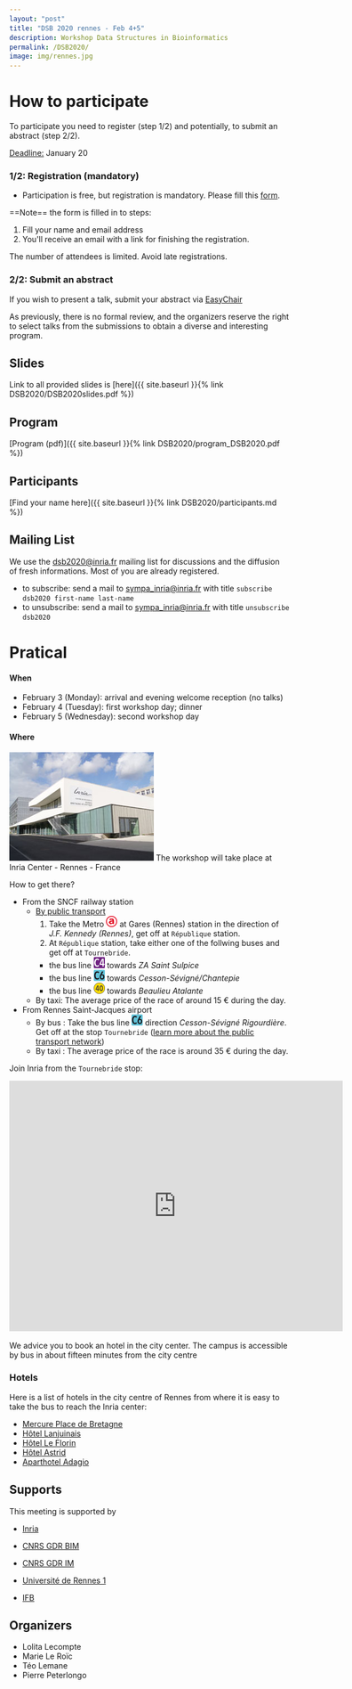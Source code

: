 ```yaml
---
layout: "post"
title: "DSB 2020 rennes - Feb 4+5"
description: Workshop Data Structures in Bioinformatics
permalink: /DSB2020/
image: img/rennes.jpg
---
```

# How to participate
To participate you need to register (step 1/2) and potentially, to submit an abstract (step 2/2). 

<u>Deadline:</u> January 20

### 1/2: Registration (mandatory) 

* Participation is free, but registration is mandatory. Please fill this [form](
  https://sondages.inria.fr/index.php/813188?lang=en). 

==Note== the form is filled in to steps:

1. Fill your name and email address
2. You'll receive an email with a link for finishing the registration. 

The number of attendees is limited. Avoid late registrations.

### 2/2: Submit an abstract
If you wish to present a talk, submit your abstract via [EasyChair](https://easychair.org/my/conference?conf=dsb2020)

As previously, there is no formal review, and the organizers reserve the  right to select talks from the submissions to obtain a diverse and  interesting program. 

## Slides

Link to all provided slides is [here]({{ site.baseurl }}{% link DSB2020/DSB2020slides.pdf %})

## Program

[Program (pdf)]({{ site.baseurl }}{% link DSB2020/program_DSB2020.pdf %})



## Participants

[Find your name here]({{ site.baseurl }}{% link DSB2020/participants.md %})

## Mailing List
We use the dsb2020@inria.fr mailing list for discussions and the diffusion of fresh informations. Most of you are already registered.
* to subscribe: send a mail to [sympa_inria@inria.fr](mailto:sympa_inria@inria.fr) with title `subscribe dsb2020 first-name last-name`
* to unsubscribe: send a mail to [sympa_inria@inria.fr](mailto:sympa_inria@inria.fr) with title  `unsubscribe dsb2020`



# Pratical
#### When
<!-- * any time before January 15: register and submit a talk (via [EasyChair](https://easychair.org/my/conference?conf=dsb2020)) -->
* February 3 (Monday): arrival and evening welcome reception (no talks)
* February 4 (Tuesday): first workshop day; dinner
* February 5 (Wednesday): second workshop day

#### Where
![Inria center](img/inria.jpg) The workshop will take place at Inria Center - Rennes - France



How to get there?

* From the SNCF railway station
  * [By public transport](https://www.star.fr/accueil/)
    1. Take the Metro <img src="img/csm_LA_c8289fdfd1.png" width="20"> at Gares (Rennes) station in the direction of *J.F. Kennedy (Rennes)*, get off at `République` station.
    2. At `République` station, take either one of the follwing buses and get off at `Tournebride`.
      * the bus line <img src="img/csm_0004_5a1593d7e6.png" width="20"> towards *ZA Saint Sulpice*
      * the bus line <img src="img/csm_0006_c0d1f7d041.png" width="20"> towards *Cesson-Sévigné/Chantepie*
      * the bus line <img src="img/csm_0040_e11cb1c4c3.png" width="20"> towards *Beaulieu Atalante*
  * By taxi: The average price of the race of around 15 € during the day.
* From Rennes Saint-Jacques airport
  * By bus : Take the bus line <img src="img/csm_0006_c0d1f7d041.png" width="20"> direction *Cesson-Sévigné Rigourdière*. Get off at the stop `Tournebride` ([learn more about the public transport network](https://www.star.fr/accueil/))
  * By taxi : The average price of the race is around 35 € during the day.

Join Inria from the `Tournebride` stop:
<iframe src="https://www.google.com/maps/embed?pb=!1m28!1m12!1m3!1d1331.8723387906512!2d-1.6395825416157417!3d48.1151608448054!2m3!1f0!2f0!3f0!3m2!1i1024!2i768!4f13.1!4m13!3e2!4m5!1s0x480edee5a599f107%3A0x318da7854b094389!2sInria%20Rennes%20-%20Bretagne%20Atlantique%2C%20Avenue%20G%C3%A9n%C3%A9ral%20Leclerc%2C%20Rennes!3m2!1d48.1163823!2d-1.6397096999999998!4m5!1s0x480edee6b75525cb%3A0xc4eb14400bd802a5!2sTournebride%2C%2035510%20Cesson-S%C3%A9vign%C3%A9!3m2!1d48.114025!2d-1.636082!5e0!3m2!1sen!2sfr!4v1580396543307!5m2!1sen!2sfr" width="600" height="450" frameborder="0" style="border:0;" allowfullscreen=""></iframe>

We advice you to book an hotel in the city center. The campus is accessible by bus in about fifteen minutes from the city centre

### Hotels
Here is a list of hotels in the city centre of Rennes from where it is easy to take the bus to reach the Inria center:

- [Mercure Place de Bretagne](https://all.accor.com/hotel/2027/index.fr.shtml) 
- [Hôtel Lanjuinais](https://www.hotel-lanjuinais.com/) 
- [Hôtel Le Florin](https://www.hotel-leflorin-rennes.fr/) 
- [Hôtel Astrid](http://www.hotel-astrid-rennes.eu/en/) 
- [Aparthotel Adagio](https://www.adagio-city.com/gb/hotel-8398-aparthotel-adagio-access-rennes-centre/index.shtml) 


## Supports
This meeting is supported by 
 * [Inria](http://www.inria.fr)

 * [CNRS GDR BIM](http://www.gdr-bim.cnrs.fr/)

 * [CNRS GDR IM](https://www.gdr-im.fr/)

 * [Université de Rennes 1](https://international.univ-rennes1.fr/)

 * [IFB](https://www.france-bioinformatique.fr/)

   



## Organizers

* Lolita Lecompte
* Marie Le Roïc
* Téo Lemane
* Pierre Peterlongo
